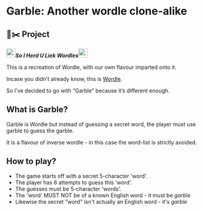 # Garble: Another wordle clone-alike

## 🍪✂️ Project

<img src="https://i.kym-cdn.com/photos/images/newsfeed/000/056/244/Mudkip_baked_in_3D_by_cezkid.gif" width=24px/>***So I Herd U Liek Wordles***<img src="https://i.kym-cdn.com/photos/images/newsfeed/000/056/244/Mudkip_baked_in_3D_by_cezkid.gif" width=24px/>

This is a recreation of Wordle, with our own flavour imparted onto it.

Incase you didn't already know, this is [Wordle](https://www.nytimes.com/games/wordle/index.html).

So I’ve decided to go with “Garble” because it’s different enough.

## What is Garble?

Garble is Wordle but instead of guessing a secret word, the player must use garble to guess the garble.

It is a flavour of inverse wordle - in this case the word-list is strictly avoided.

## How to play?

- The game starts off with a secret 5-character 'word'.
- The player has 6 attempts to guess this 'word'.
- The guesses must be 5-character 'words'.
- The 'word' MUST NOT be of a known English word - it must be *garble*
- Likewise the secret "word" isn't actually an English word - it's *garble*

